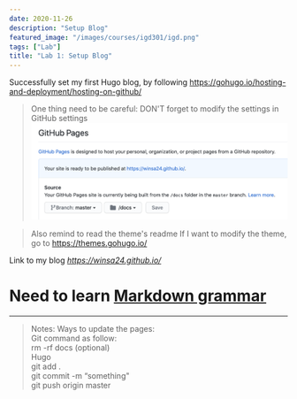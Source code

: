 ```yaml
---
date: 2020-11-26
description: "Setup Blog"
featured_image: "/images/courses/igd301/igd.png"
tags: ["Lab"]
title: "Lab 1: Setup Blog"
---
```


Successfully set my first Hugo blog, by following <https://gohugo.io/hosting-and-deployment/hosting-on-github/>

>One thing need to be careful:
DON'T forget to modify the settings in GitHub settings
![avatar](/images/courses/igd301/P1/Settings.png)

>Also remind to read the theme's readme
If I want to modify the theme, go to <https://themes.gohugo.io/>

Link to my blog *<https://winsa24.github.io/>*

Need to learn [Markdown grammar](https://www.runoob.com/markdown/md-tutorial.html)
=========

***
>Notes: 
Ways to update the pages:  
Git command as follow:  
rm -rf docs (optional)  
Hugo  
git add .  
git commit -m “something"  
git push origin master  

